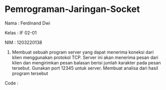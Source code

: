 # Pemrograman-Jaringan-Socket

Nama   : Ferdinand Dwi

Kelas  : IF 02-01

NIM    : 1203220138

1. Membuat sebuah program server yang dapat menerima koneksi dari klien menggunakan protokol TCP. Server ini akan menerima pesan dari klien dan mengirimkan pesan balasan berisi jumlah karakter pada pesan tersebut. Gunakan port 12345 untuk server. Membuat analisa dari hasil program tersebut

Code :
